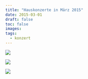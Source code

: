 ```yaml
---
title: "Hauskonzerte in März 2015"
date: 2015-03-01
draft: false
toc: false
images:
tags: 
  - konzert
---
```


![](/images/201503-hauskonzerte/DSCF5319.JPG)

![](/images/201503-hauskonzerte/DSCF5367.JPG)

![](/images/201503-hauskonzerte/DSCF5369.JPG)
